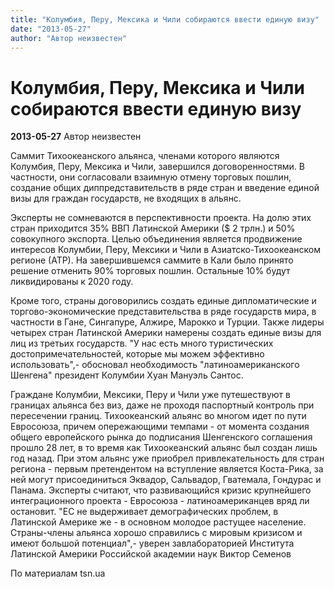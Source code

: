 ```yaml
---
title: "Колумбия, Перу, Мексика и Чили собираются ввести единую визу"
date: "2013-05-27"
author: "Автор неизвестен"
---
```


# Колумбия, Перу, Мексика и Чили собираются ввести единую визу

**2013-05-27** Автор неизвестен

Саммит Тихоокеанского альянса, членами которого являются Колумбия, Перу, Мексика и Чили, завершился договоренностями. В частности, они согласовали взаимную отмену торговых пошлин, создание общих диппредставительств в ряде стран и введение единой визы для граждан государств, не входящих в альянс.

Эксперты не сомневаются в перспективности проекта. На долю этих стран приходится 35% ВВП Латинской Америки ($ 2 трлн.) и 50% совокупного экспорта. Целью объединения является продвижение интересов Колумбии, Перу, Мексики и Чили в Азиатско-Тихоокеанском регионе (АТР). На завершившемся саммите в Кали было принято решение отменить 90% торговых пошлин. Остальные 10% будут ликвидированы к 2020 году.

Кроме того, страны договорились создать единые дипломатические и торгово-экономические представительства в ряде государств мира, в частности в Гане, Сингапуре, Алжире, Марокко и Турции. Также лидеры четырех стран Латинской Америки намерены создать единые визы для лиц из третьих государств. "У нас есть много туристических достопримечательностей, которые мы можем эффективно использовать",- обосновал необходимость "латиноамериканского Шенгена" президент Колумбии Хуан Мануэль Сантос.

Граждане Колумбии, Мексики, Перу и Чили уже путешествуют в границах альянса без виз, даже не проходя паспортный контроль при пересечении границ. Тихоокеанский альянс во многом идет по пути Евросоюза, причем опережающими темпами - от момента создания общего европейского рынка до подписания Шенгенского соглашения прошло 28 лет, в то время как Тихоокеанский альянс был создан лишь год назад. При этом альянс уже приобрел привлекательность для стран региона - первым претендентом на вступление является Коста-Рика, за ней могут присоединиться Эквадор, Сальвадор, Гватемала, Гондурас и Панама. Эксперты считают, что развивающийся кризис крупнейшего интеграционного проекта - Евросоюза - латиноамериканцев вряд ли остановит. "ЕС не выдерживает демографических проблем, в Латинской Америке же - в основном молодое растущее население. Страны-члены альянса хорошо справились с мировым кризисом и имеют большой потенциал",- уверен завлабораторией Института Латинской Америки Российской академии наук Виктор Семенов

По материалам tsn.ua